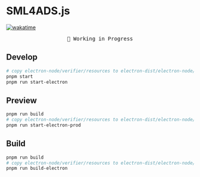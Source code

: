 # SML4ADS.js

[![wakatime](https://wakatime.com/badge/user/a6ea8444-9e83-48bb-9744-09a19ac07114/project/018bd183-780a-4dcf-9363-37d45392aa9d.svg)](https://wakatime.com/badge/user/a6ea8444-9e83-48bb-9744-09a19ac07114/project/018bd183-780a-4dcf-9363-37d45392aa9d)

<pre align="center">
🧪 Working in Progress
</pre>

## Develop

```bash
# copy electron-node/verifier/resources to electron-dist/electron-node/verifier/resources
pnpm start
pnpm run start-electron
```

## Preview

```bash
pnpm run build
# copy electron-node/verifier/resources to electron-dist/electron-node/verifier/resources
pnpm run start-electron-prod
```



## Build

```bash
pnpm run build
# copy electron-node/verifier/resources to electron-dist/electron-node/verifier/resources
pnpm run build-electron
```
